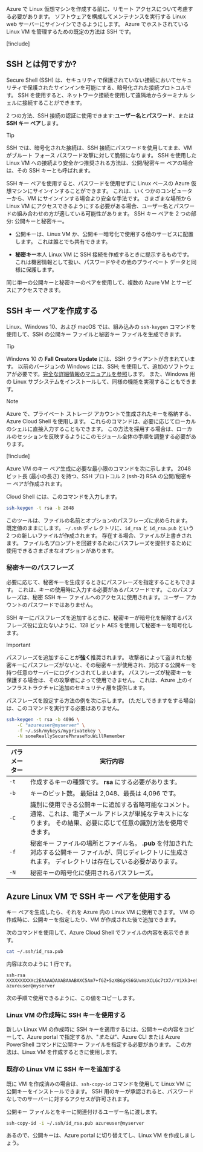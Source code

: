 Azure で Linux 仮想マシンを作成する前に、リモート アクセスについて考慮する必要があります。 ソフトウェアを構成してメンテナンスを実行する Linux web サーバーにサインインできるようにします。 Azure でホストされている Linux VM を管理するための既定の方法は SSH です。

<!-- Activate the sandbox -->
[!include[](../../../includes/azure-sandbox-activate.md)]

## <a name="what-is-ssh"></a>SSH とは何ですか?

Secure Shell (SSH) は、セキュリティで保護されていない接続においてセキュリティで保護されたサインインを可能にする、暗号化された接続プロトコルです。 SSH を使用すると、ネットワーク接続を使用して遠隔地からターミナル シェルに接続することができます。

2 つの方法、SSH 接続の認証に使用できます:**ユーザー名とパスワード**、または**SSH キー ペア**します。

> [!TIP]
> SSH では、暗号化された接続は、SSH 接続にパスワードを使用してまま、VM がブルート フォース パスワード攻撃に対して脆弱になります。 SSH を使用した Linux VM への接続より安全かつ推奨される方法は、公開/秘密キー ペアの場合は、その SSH キーとも呼ばれます。

SSH キー ペアを使用すると、パスワードを使用せずに Linux ベースの Azure 仮想マシンにサインインすることができます。 これは、いくつかのコンピューターから、VM にサインインする場合より安全な手法です。 さまざまな場所から Linux VM にアクセスできるようにする必要がある場合、ユーザー名とパスワードの組み合わせの方が適している可能性があります。 SSH キー ペアを 2 つの部分: 公開キーと秘密キー。

* 公開キーは、Linux VM か、公開キー暗号化で使用する他のサービスに配置します。 これは誰とでも共有できます。

* **秘密キー**本人 Linux VM に SSH 接続を作成するときに提示するものです。 これは機密情報として扱い、パスワードやその他のプライベート データと同様に保護します。

同じ単一の公開キーと秘密キーのペアを使用して、複数の Azure VM とサービスにアクセスできます。

## <a name="create-the-ssh-key-pair"></a>SSH キー ペアを作成する

Linux、Windows 10、および macOS では、組み込みの `ssh-keygen` コマンドを使用して、SSH の公開キー ファイルと秘密キー ファイルを生成できます。

> [!TIP]
> Windows 10 の **Fall Creators Update** には、SSH クライアントが含まれています。 以前のバージョンの Windows には、SSH; を使用して、追加のソフトウェアが必要です。[完全な詳細情報のマニュアルを参照](https://docs.microsoft.com/azure/virtual-machines/linux/ssh-from-windows)します。 また、Windows 用の Linux サブシステムをインストールして、同様の機能を実現することもできます。

> [!NOTE]
> Azure で、プライベート ストレージ アカウントで生成されたキーを格納する、Azure Cloud Shell を使用します。 これらのコマンドは、必要に応じてローカルのシェルに直接入力することもできます。 この方法を採用する場合は、ローカルのセッションを反映するようにこのモジュール全体の手順を調整する必要があります。

[!include[](../../../includes/azure-sandbox-activate.md)]

Azure VM のキー ペア生成に必要な最小限のコマンドを次に示します。 2048 ビット長 (最小の長さ) を持つ、SSH プロトコル 2 (ssh-2) RSA の公開/秘密キー ペアが作成されます。

Cloud Shell には、このコマンドを入力します。

```bash
ssh-keygen -t rsa -b 2048
```

このツールは、ファイルの名前とオプションのパスフレーズに求められます。 既定値のままにします。 `~/.ssh` ディレクトリに、`id_rsa` と `id_rsa.pub` という 2 つの新しいファイルが作成されます。 存在する場合、ファイルが上書きされます。 ファイル名プロンプトを回避するためにパスフレーズを提供するために使用できるさまざまなオプションがあります。

### <a name="private-key-passphrase"></a>秘密キーのパスフレーズ

必要に応じて、秘密キーを生成するときにパスフレーズを指定することもできます。 これは、キーの使用時に入力する必要があるパスワードです。 このパスフレーズは、秘密 SSH キー ファイルへのアクセスに使用されます。ユーザー アカウントのパスワードではありません。

SSH キーにパスフレーズを追加するときに、秘密キーが暗号化を解除するパスフレーズ役に立たないように、128 ビット AES を使用して秘密キーを暗号化します。

> [!IMPORTANT]
> パスフレーズを追加することが**強く**推奨されます。 攻撃者によって盗まれた秘密キーにパスフレーズがないと、その秘密キーが使用され、対応する公開キーを持つ任意のサーバーにログインされてしまいます。 パスフレーズが秘密キーを保護する場合は、その攻撃者によって使用できません。 これは、Azure 上のインフラストラクチャに追加のセキュリティ層を提供します。

パスフレーズを設定する方法の例を次に示します。 (ただしできますをする場合) は、このコマンドを実行する必要はありません。

```bash
ssh-keygen -t rsa -b 4096 \
    -C "azureuser@myserver" \
    -f ~/.ssh/mykeys/myprivatekey \
    -N someReallySecurePhraseYouWillRemember
```

| パラメーター | 実行内容 |
|-----------|--------------|
| `-t` | 作成するキーの種類です。 **rsa** にする必要があります。 |
| `-b` | キーのビット数。 最短は 2,048、最長は 4,096 です。 |
| `-C` | 識別に使用できる公開キーに追加する省略可能なコメント。 通常、これは、電子メール アドレスが単純なテキストになります。 その結果、必要に応じて任意の識別方法を使用できます。 |
| `-f` | 秘密キー ファイルの場所とファイル名。 **.pub** を付加された対応する公開キー ファイルが、同じディレクトリに生成されます。 ディレクトリは存在している必要があります。 |
| `-N` | 秘密キーの暗号化に使用されるパスフレーズ。 |

## <a name="use-the-ssh-key-pair-with-an-azure-linux-vm"></a>Azure Linux VM で SSH キー ペアを使用する

キー ペアを生成したら、それを Azure 内の Linux VM に使用できます。 VM の作成時に、公開キーを指定したり、VM が作成された後で追加できます。

次のコマンドを使用して、Azure Cloud Shell でファイルの内容を表示できます。

```bash
cat ~/.ssh/id_rsa.pub
```

内容は次のように 1 行です。

```output
ssh-rsa XXXXXXXXXXc2EAAAADAXABAAABAXC5Am7+fGZ+5zXBGgXS6GUvmsXCLGc7tX7/rViXk3+eShZzaXnt75gUmT1I2f75zFn2hlAIDGKWf4g12KWcZxy81TniUOTjUsVlwPymXUXxESL/UfJKfbdstBhTOdy5EG9rYWA0K43SJmwPhH28BpoLfXXXXXGX/ilsXXXXXKgRLiJ2W19MzXHp8z3Lxw7r9wx3HaVlP4XiFv9U4hGcp8RMI1MP1nNesFlOBpG4pV2bJRBTXNXeY4l6F8WZ3C4kuf8XxOo08mXaTpvZ3T1841altmNTZCcPkXuMrBjYSJbA8npoXAXNwiivyoe3X2KMXXXXXdXXXXXXXXXXCXXXXX/ azureuser@myserver
```

次の手順で使用できるように、この値をコピーします。

### <a name="use-the-ssh-key-when-creating-a-linux-vm"></a>Linux VM の作成時に SSH キーを使用する

新しい Linux VM の作成時に SSH キーを適用するには、公開キーの内容をコピーして、Azure portal で指定するか、"_または_"、Azure CLI または Azure PowerShell コマンドに公開キー ファイルを指定する必要があります。 この方法は、Linux VM を作成するときに使用します。

### <a name="add-the-ssh-key-to-an-existing-linux-vm"></a>既存の Linux VM に SSH キーを追加する

既に VM を作成済みの場合は、`ssh-copy-id` コマンドを使用して Linux VM に公開キーをインストールできます。 SSH 用のキーが承認されると、パスワードなしでのサーバーに対するアクセスが許可されます。

公開キー ファイルとをキーに関連付けるユーザー名に渡します。

```bash
ssh-copy-id -i ~/.ssh/id_rsa.pub azureuser@myserver
```

あるので、公開キーは、Azure portal に切り替えてし、Linux VM を作成しましょう。
